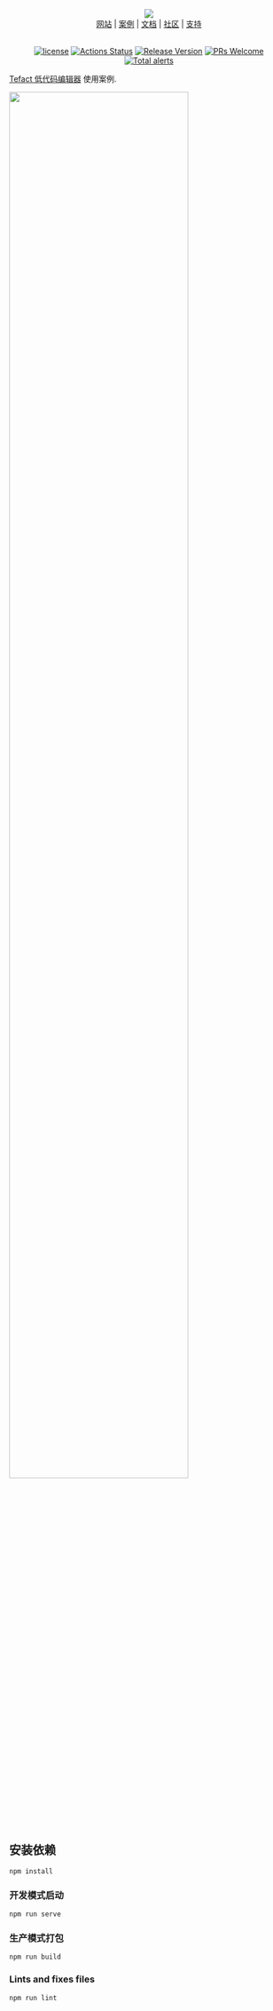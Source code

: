 <div align="center">
  <img src="https://github.com/staringos/tefact/raw/master/docs/assets/images/logo-banner-2.png">
</div>
<div align="center">
  <a href="https://staringos.com">网站</a> | 
  <a href="http://saas.staringos.com">案例</a> | 
  <a href="https://staringos.com/docs">文档</a> | 
  <a href="https://staringos.com/docs/join-us">社区</a> | 
  <a href="https://staringos.com/docs/join-us">支持</a>
</div>

<br />

<div align="center">

[![license](https://img.shields.io/badge/license-MIT-brightgreen.svg?style=flat)](https://github.com/Tefact/tefact-saas)
[![Actions Status](https://github.com/tefact/tefact-saas/workflows/deploy/badge.svg)](https://github.com/tefact/tefact-saas/actions)
[![Release Version](https://img.shields.io/badge/release-0.0.1-green.svg)](https://github.com/Tefact/tefact-saas/releases)
[![PRs Welcome](https://img.shields.io/badge/PRs-welcome-brightgreen.svg)](https://github.com/Tefact/tefact-saas/pulls)
[![Total alerts](https://img.shields.io/lgtm/alerts/g/Tefact/tefact-saas.svg?logo=lgtm&logoWidth=18)](https://lgtm.com/projects/g/Tefact/tefact-saas/alerts/)

</div>

[Tefact 低代码编辑器](https://github.com/staringos/tefact) 使用案例.

<img src="https://github.com/staringos/tefact/blob/master/docs/assets/images/show.gif" align="center" width="80%">

## 安装依赖
```
npm install
```

### 开发模式启动

```
npm run serve
```

### 生产模式打包
```
npm run build
```

### Lints and fixes files
```
npm run lint
```
